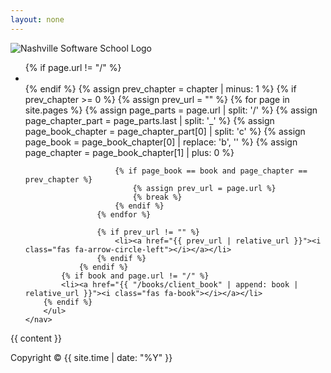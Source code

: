 ```yaml
---
layout: none
---
```


<head>
  <link rel="stylesheet" href="{{ "/styles/styles.css" | relative_url }}">
  <link rel="stylesheet" href="https://cdnjs.cloudflare.com/ajax/libs/font-awesome/6.0.0-beta3/css/all.min.css">
</head>

<div class="header">
    <img src="{{ "/assets/nss.png" | relative_url }}" alt="Nashville Software School Logo">
    <nav class="nav-right">
        <ul>
            {% if page.url != "/" %}
                <li><a href="{{ "/" | relative_url }}"><i class="fas fa-home"></i></a></li>
            {% endif %}
                <!-- {% assign current_url = page.url %}
                {% assign parts = current_url | split: '/' %}
                {% assign chapter_part = parts.last | split: '_' %}
                {% assign book_chapter = chapter_part[0] | split: 'c' %}
                {% assign book = book_chapter[0] | replace: 'b', '' %}
                {% assign chapter = book_chapter[1] | plus: 0 %} -->
                {% assign prev_chapter = chapter | minus: 1 %}
                {% if prev_chapter >= 0 %}
                    {% assign prev_url = "" %}
                    {% for page in site.pages %}
                        {% assign page_parts = page.url | split: '/' %}
                        {% assign page_chapter_part = page_parts.last | split: '_' %}
                        {% assign page_book_chapter = page_chapter_part[0] | split: 'c' %}
                        {% assign page_book = page_book_chapter[0] | replace: 'b', '' %}
                        {% assign page_chapter = page_book_chapter[1] | plus: 0 %}

                        {% if page_book == book and page_chapter == prev_chapter %}
                            {% assign prev_url = page.url %}
                            {% break %}
                        {% endif %}
                    {% endfor %}

                    {% if prev_url != "" %}
                        <li><a href="{{ prev_url | relative_url }}"><i class="fas fa-arrow-circle-left"></i></a></li>
                    {% endif %}
                {% endif %}
            {% if book and page.url != "/" %}
            <li><a href="{{ "/books/client_book" | append: book | relative_url }}"><i class="fas fa-book"></i></a></li>
        {% endif %}
        </ul>
    </nav>
</div>

<!-- # {{ page.title | markdownify }} -->

{{ content }}

<footer>
Copyright © {{ site.time | date: "%Y" }}
</footer>

